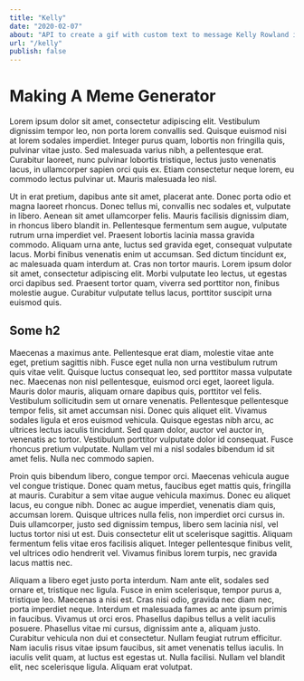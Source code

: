 ```yaml
---
title: "Kelly"
date: "2020-02-07"
about: "API to create a gif with custom text to message Kelly Rowland in excel."
url: "/kelly"
publish: false
---
```


# Making A Meme Generator #

Lorem ipsum dolor sit amet, consectetur adipiscing elit. Vestibulum dignissim tempor leo, non porta lorem convallis sed. Quisque euismod nisi at lorem sodales imperdiet. Integer purus quam, lobortis non fringilla quis, pulvinar vitae justo. Sed malesuada varius nibh, a pellentesque erat. Curabitur laoreet, nunc pulvinar lobortis tristique, lectus justo venenatis lacus, in ullamcorper sapien orci quis ex. Etiam consectetur neque lorem, eu commodo lectus pulvinar ut. Mauris malesuada leo nisl.

Ut in erat pretium, dapibus ante sit amet, placerat ante. Donec porta odio et magna laoreet rhoncus. Donec tellus mi, convallis nec sodales et, vulputate in libero. Aenean sit amet ullamcorper felis. Mauris facilisis dignissim diam, in rhoncus libero blandit in. Pellentesque fermentum sem augue, vulputate rutrum urna imperdiet vel. Praesent lobortis lacinia massa gravida commodo. Aliquam urna ante, luctus sed gravida eget, consequat vulputate lacus. Morbi finibus venenatis enim ut accumsan. Sed dictum tincidunt ex, ac malesuada quam interdum at. Cras non tortor mauris. Lorem ipsum dolor sit amet, consectetur adipiscing elit. Morbi vulputate leo lectus, ut egestas orci dapibus sed. Praesent tortor quam, viverra sed porttitor non, finibus molestie augue. Curabitur vulputate tellus lacus, porttitor suscipit urna euismod quis.

## Some h2 ##

Maecenas a maximus ante. Pellentesque erat diam, molestie vitae ante eget, pretium sagittis nibh. Fusce eget nulla non urna vestibulum rutrum quis vitae velit. Quisque luctus consequat leo, sed porttitor massa vulputate nec. Maecenas non nisl pellentesque, euismod orci eget, laoreet ligula. Mauris dolor mauris, aliquam ornare dapibus quis, porttitor vel felis. Vestibulum sollicitudin sem ut ornare venenatis. Pellentesque pellentesque tempor felis, sit amet accumsan nisi. Donec quis aliquet elit. Vivamus sodales ligula et eros euismod vehicula. Quisque egestas nibh arcu, ac ultrices lectus iaculis tincidunt. Sed quam dolor, auctor vel auctor in, venenatis ac tortor. Vestibulum porttitor vulputate dolor id consequat. Fusce rhoncus pretium vulputate. Nullam vel mi a nisl sodales bibendum id sit amet felis. Nulla nec commodo sapien.

Proin quis bibendum libero, congue tempor orci. Maecenas vehicula augue vel congue tristique. Donec quam metus, faucibus eget mattis quis, fringilla at mauris. Curabitur a sem vitae augue vehicula maximus. Donec eu aliquet lacus, eu congue nibh. Donec ac augue imperdiet, venenatis diam quis, accumsan lorem. Quisque ultrices nulla felis, non imperdiet orci cursus in. Duis ullamcorper, justo sed dignissim tempus, libero sem lacinia nisl, vel luctus tortor nisi ut est. Duis consectetur elit ut scelerisque sagittis. Aliquam fermentum felis vitae eros facilisis aliquet. Integer pellentesque finibus velit, vel ultrices odio hendrerit vel. Vivamus finibus lorem turpis, nec gravida lacus mattis nec.

Aliquam a libero eget justo porta interdum. Nam ante elit, sodales sed ornare et, tristique nec ligula. Fusce in enim scelerisque, tempor purus a, tristique leo. Maecenas a nisi est. Cras nisi odio, gravida nec diam nec, porta imperdiet neque. Interdum et malesuada fames ac ante ipsum primis in faucibus. Vivamus ut orci eros. Phasellus dapibus tellus a velit iaculis posuere. Phasellus vitae mi cursus, dignissim ante a, aliquam justo. Curabitur vehicula non dui et consectetur. Nullam feugiat rutrum efficitur. Nam iaculis risus vitae ipsum faucibus, sit amet venenatis tellus iaculis. In iaculis velit quam, at luctus est egestas ut. Nulla facilisi. Nullam vel blandit elit, nec scelerisque ligula. Aliquam erat volutpat.
